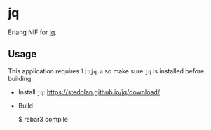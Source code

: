 # jq

Erlang NIF for [jq](https://github.com/stedolan/jq).

## Usage

This application requires `libjq.a` so make sure `jq` is installed
before building.

- Install `jq`: https://stedolan.github.io/jq/download/

- Build

    $ rebar3 compile

